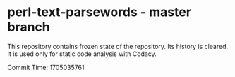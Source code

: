 # perl-text-parsewords - master branch

This repository contains frozen state of the repository.
Its history is cleared. It is used only for static code
analysis with Codacy.

Commit Time: 1705035761